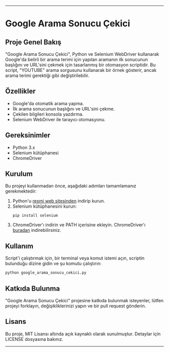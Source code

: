 
---

# Google Arama Sonucu Çekici

## Proje Genel Bakış

"Google Arama Sonucu Çekici", Python ve Selenium WebDriver kullanarak Google'da belirli bir arama terimi için yapılan aramanın ilk sonucunun başlığını ve URL'sini çekmek için tasarlanmış bir otomasyon scriptidir. Bu script, "YOUTUBE" arama sorgusunu kullanarak bir örnek gösterir, ancak arama terimi gerektiği gibi değiştirilebilir.

## Özellikler

- Google'da otomatik arama yapma.
- İlk arama sonucunun başlığını ve URL'sini çekme.
- Çekilen bilgileri konsola yazdırma.
- Selenium WebDriver ile tarayıcı otomasyonu.

## Gereksinimler

- Python 3.x
- Selenium kütüphanesi
- ChromeDriver

## Kurulum

Bu projeyi kullanmadan önce, aşağıdaki adımları tamamlamanız gerekmektedir:

1. Python'u [resmi web sitesinden](https://www.python.org/downloads/) indirip kurun.
2. Selenium kütüphanesini kurun:
   ```
   pip install selenium
   ```
3. ChromeDriver'ı indirin ve PATH içerisine ekleyin. ChromeDriver'ı [buradan](https://sites.google.com/a/chromium.org/chromedriver/) indirebilirsiniz.

## Kullanım

Script'i çalıştırmak için, bir terminal veya komut istemi açın, scriptin bulunduğu dizine gidin ve şu komutu çalıştırın:

```sh
python google_arama_sonucu_cekici.py
```

## Katkıda Bulunma

"Google Arama Sonucu Çekici" projesine katkıda bulunmak isteyenler, lütfen projeyi forklayın, değişikliklerinizi yapın ve bir pull request gönderin.

## Lisans

Bu proje, MIT Lisansı altında açık kaynaklı olarak sunulmuştur. Detaylar için LICENSE dosyasına bakınız.

---
